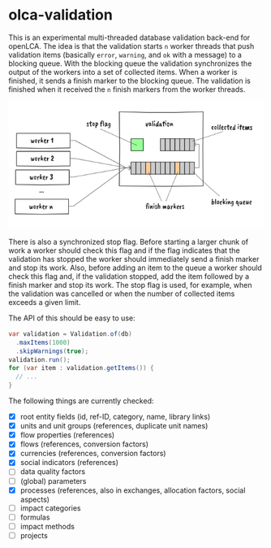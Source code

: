 # olca-validation

This is an experimental multi-threaded database validation back-end for openLCA.
The idea is that the validation starts `n` worker threads that push validation
items (basically `error`, `warning`, and `ok` with a message) to a blocking
queue. With the blocking queue the validation synchronizes the output of the
workers into a set of collected items. When a worker is finished, it sends a
finish marker to the blocking queue. The validation is finished when it received
the `n` finish markers from the worker threads.

![](images/how_it_works.png)

There is also a synchronized stop flag. Before starting a larger chunk of work a
worker should check this flag and if the flag indicates that the validation has
stopped the worker should immediately send a finish marker and stop its work.
Also, before adding an item to the queue a worker should check this flag and, if
the validation stopped, add the item followed by a finish marker and stop its
work. The stop flag is used, for example, when the validation was cancelled or
when the number of collected items exceeds a given limit.

The API of this should be easy to use:

```java
var validation = Validation.of(db)
  .maxItems(1000)
  .skipWarnings(true);
validation.run();
for (var item : validation.getItems()) {
  // ...
}
```

The following things are currently checked:

* [x] root entity fields (id, ref-ID, category, name, library links)
* [x] units and unit groups (references, duplicate unit names)
* [x] flow properties (references)
* [x] flows (references, conversion factors)
* [x] currencies (references, conversion factors)
* [x] social indicators (references)
* [ ] data quality factors
* [ ] (global) parameters
* [x] processes (references, also in exchanges, allocation factors,
      social aspects)
* [ ] impact categories
* [ ] formulas
* [ ] impact methods
* [ ] projects
